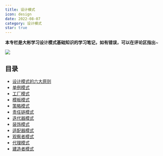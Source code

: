 ```yaml
---
title: 设计模式
icon: design
date: 2022-08-07
category: 设计模式
star: true
---
```


**本专栏是大彬学习设计模式基础知识的学习笔记，如有错误，可以在评论区指出**~

![](http://img.dabin-coder.cn/image/设计模式.jpg)
## 目录

- [设计模式的六大原则](./1-principle.md)
- [单例模式](./2-singleton.md)
- [工厂模式](./3-factory.md)
- [模板模式](./4-template.md)
- [策略模式](./5-strategy.md)
- [责任链模式](./6-chain.md)
- [迭代器模式](./7-iterator.md)
- [装饰模式](./8-decorator.md)
- [适配器模式](./9-adapter.md)
- [观察者模式](./10-observer.md)
- [代理模式](./11-proxy.md)
- [建造者模式](./12-builder.md)
